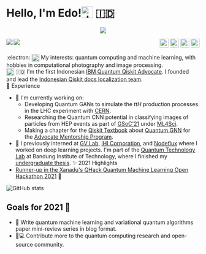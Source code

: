 # Hello, I'm Edo!<img align="top" alt="dnn" width="30px" src="https://raw.githubusercontent.com/iampavangandhi/iampavangandhi/master/gifs/Hi.gif"> 🇮🇩
<div align="center">
  
![](https://github.com/eraraya-ricardo/profile-page/blob/master/assets/media/qp_mle_img.png)
  
</div>

<p align="right">
<span href="https://github.com/eraraya-ricardo" target="_blank"><img align="left" src="https://img.shields.io/github/followers/eraraya-ricardo?label=Follow&style=social" /></span><span><img align="left" src="https://visitor-badge.laobi.icu/badge?page_id=eraraya-ricardo.eraraya-ricardo" /></span>
<a href="https://eraraya-ricardo.me/" target="_blank"><img alt="personal site | Website" height="23px" src="https://img.shields.io/badge/Website-4A154B?style=for-the-badge&logo=data%3Aimage%2Fpng%3Bbase64%2CiVBORw0KGgoAAAANSUhEUgAAAGQAAABkCAMAAABHPGVmAAAANlBMVEVHcEz%2F%2F%2F%2F%2F%2F%2F%2F%2F%2F%2F%2F%2F%2F%2F%2F%2F%2F%2F%2F%2F%2F%2F%2F%2F%2F%2F%2F%2F%2F%2F%2F%2F%2F%2F%2F%2F%2F%2F%2F%2F%2F%2F%2F%2F%2F%2F%2F%2F%2F%2F%2F%2F%2F%2F%2F%2F%2F%2F%2F%2F%2F%2F%2F%2F%2F%2F%2BGUsxbAAAAEXRSTlMAZOy3Dfch0xbFo3k6BeCKTaUaOHcAAAQoSURBVHjatJZnAqs4DIRdcO%2F3P%2BzuqxmQkSF54fuTBozKSI64SbFZtqidUz9wTscmsy3iexTbm3bKjANGOd36d4SKlbGawWBqlP%2Bs43us44IauxefY2Uw4wYmSPtpFsmN27j0STabdOMtnNzebXfWZryJ0fnNSqnxAeqdmmW9CniV4u1kily6NqWln2W51fE2hbof9uB92I%2F9lGi70X8bByEkqaDXhei7j3L2ebSXGppKSC%2Fa7glFiLL73ISXgTbmQsUGan4vRFYouf11VUUqWQhPRyrYNzRU%2B3V123Vd%2FCLtU%2FmBb2qtwtcqZEHidn9u9oHkBtdfVWyLR5v4KWwp%2FiANTW47zm9kPFbaqeG929n3FQ9ScX%2B%2F7IfONDIviA64%2FPqaJIKLybflUG0jxQm50nb8YtM0ZpqK3k5nrGYx4fW5O7Ki1acJKjzN71W0F5TGOLAdfAQsOtAY7%2BB7GjD6QZ8Vp6jmMhYUBCkeKo%2F1BPqrwaazYfU5Q3QLSMPYAumHjYmL5NgVsSPkGYN7R9sO0lwvOrzOrr%2Bn1VKZb6PpXOnTnAhtCNRRLVA0k2VWJGQ61NEfwHOan2i7kTgQT7qyP0%2BVOwA%2FVDdRYRbuhxE8Cv8QaFeJ40FiwaH0GNWi7c8hn6wW6vVstVAveOtBf7XxMO2wHGogVOYngIOA%2F0kXYR3y2ggJFtlOwa5wdiNo%2FCSyogsbNH4F0%2BPGbYIgdzdLA6%2Bxj6iWEWn8FdngFGz8qVQ0EyeQvIiv6DxGsfMiujAi3bAFRVOieL0182UBlzFkxYogfC3cImGHhBmswsix%2FXIrkc2x7ZrjmEUSRBYOhoi8FpG8iIJI2L4sIp8XoZk8Xq5l48Nl4229Flm7q%2BhLC2cDEd7Cq2EU8XIYJfbFahhXa6VdrpWGu1drZbEgRaPO4wtqOt%2Butlz1Cf26MpfKq1W%2FOrTS1aGFm5VdHVqL47e8RIzczihy3Dp%2Bb%2F6RcOEUN%2B79kfi%2FWTNYjhCEAagwrWYMgP%2F%2FtR1v%2BBobnaGZ3ePuISTgSt7LWZP%2F%2FWjI5S7omhpw4Y5oHUKaoJB2LqoxRYvdprfYkbCgynbHqNTGSiSEulicCH%2B6eseoyjyAs8iG72ehKDGhGjnRzhRZLRuqkc8hRRAvAi%2F%2Bwvd7tfEgCgzWKoSmzBGr%2Bgt0LlXHp3SI0u0M69qsaomFbLEEREGKidvLs0X47GD0fcVu4WIETeBjdJ4wCJBkHpZknHlfCFBtbMe4ZqZCS%2FNYbUDSZP36Vf1kJNKfSRqCdujPtbH8F8ZbTN0kvtRyxRmZWc%2B%2B0mIUKMCGDSiOAkQMN8o3ZGav1%2Ff1%2Fkpmjs8TsnmrZSVCME9Q5b37qjxe%2BsePL0QPYsSMlAQNx7wc85GIgaX6qaNXiHOoPUSmx9xpNSlJz3G4lnM7x%2BE0FXka4AcoMGNOLOtg2QAAAABJRU5ErkJggg%3D%3D" /></a> <a href="https://www.linkedin.com/in/eraraya-ricardo/" target="_blank"><img alt="linkedin | LinkedIn" height="23px" src="https://img.shields.io/badge/LinkedIn-0077B5?style=for-the-badge&logo=linkedin&logoColor=white" /></a> <a href="https://twitter.com/eraraya_ricardo" target="_blank"><img alt="twitter | Twitter" height="23px" src="https://img.shields.io/badge/Twitter-1DA1F2?style=for-the-badge&logo=twitter&logoColor=white" /></a> <a href="mailto:erarayaricardo.m@students.itb.ac.id" target="_blank"><img alt="email | Email" height="23px" src="https://img.shields.io/badge/Email-D14836?style=for-the-badge&logo=data%3Aimage%2Fpng%3Bbase64%2CiVBORw0KGgoAAAANSUhEUgAAAGQAAABkCAMAAABHPGVmAAAAMFBMVEVHcEz7%2B%2FvCwsL6%2Bvr29vb8%2FPzy8vK4uLjq6urY2NjT09Pf39%2Fj4%2BPt7e3n5%2Bf%2F%2F%2F%2FeB6F9AAAAD3RSTlMA4B%2F13hi%2BE48%2BMFhnonryXZ4TAAACYElEQVR42u2VwY6rMBAEbexnCAnJ%2F%2F%2FtE2jVl0qD5B0fVqJvWW2oeKo9pDt37tz5i5mn4ZnTtNXB2aaU1vYZmrbuA5u2kYxt%2BtGylFGIssyy%2Fx5EKe905HmgnnkEIz%2BPQT1T3Q7Ko8Yz6uNgbDXlHzVrG1armrI%2BtWCGfntNVeeKrbIs7JAsQ5FVLov6JMinvAKrrMe9ykcQoH8VDkaQTwmrsqqrzymjDgHVVVkBCaqyrh0gPGdHMHVCQqpc3uqPg2htvnoovAmEBFS5YhCA%2FLrK3E6E9FcZ5fQQ7Oie6j7AMJCurbyYKTuIqny5L9FKPA2Q%2FipnVfc7pJy%2FEGp3dXkSL7L2V9efhFXuqC5PYtOuS%2Bar609iZn3GgDtzEp%2F8UJVPq%2FvAU8xJrFL0H9W9hOTLzW3GoXHqQvWdZNm%2FjiqjGDtq6YW0%2BRhEW79XWX%2BvKxvsIRQyNVtlnVC%2F5hzihSxYG1g7mmvpgOiLapGqjK1brJZzSJtkGw%2FF1oUWC4GQuZmbzfFRi4dQCHcUi0AtDmKFoLKoNLRYCISs9fvlm%2FkypxYPoRCuEb9mqMVDKIQLkQvTawHk2mF5u9UPLR4CIcgyz6qV0%2BIhRgiytcuV6iEU0hFOmhAvxIdaNg%2BhkJ5QCyHZC%2FFxWgiBkAAtgOgfnhTSr0WQOCHUIkigEGoRJEwItBCyUUiMFkEoJE6LIBQSp0WQOCHUIkicEGgRJE4ItAgSJwRaBAkUAi2CxAqBlh0SLQRadgiFBGupCUIi89617BAKidZSE4WEa1nSmtK85GHZezylPf8GJt25c%2BfOHZ%2F%2FpbtqHVuJB5AAAAAASUVORK5CYII%3D" /></a></p>
<!---
[<img align="right" alt="cv | CV" height="23px" src="https://img.shields.io/badge/CV-8964bd?style=for-the-badge&logo=data%3Aimage%2Fpng%3Bbase64%2CiVBORw0KGgoAAAANSUhEUgAAAGQAAABkCAQAAADa613fAAAABGdBTUEAALGPC%2FxhBQAAACBjSFJNAAB6JQAAgIMAAPn%2FAACA6QAAdTAAAOpgAAA6mAAAF2%2BSX8VGAAAACXBIWXMAAAsTAAALEwEAmpwYAAAAB3RJTUUH5QYBADIcRNC6agAAAAJiS0dEAP%2BHj8y%2FAAAEqElEQVR42u3cW2gcVRgH8H96STBob5JeqGBJH9paLFSxWEQTBBUEwdr2pdK%2BFA2IqS%2FpgyASxAeFYqhIn6K1l9x88KnxwTbVxiixYNo0G6lpzc00e8leZrIzs7Mz55zPh0YNzao7mz2bs3rO%2F21g9uPHmXPm7JndAQK2DhAsxDZ67SIqYiJassT8i2atjSK1LhAsRGq887QEzXudisM48wejnZamHS8K5PxSM4iaigD5YukZxYCcU4GxeMhZNRiLhShxUS0e0qYOYzGQz1ViFA7pUotRKKRDNUZhkNMSGSLOLvmn3BN%2BK%2B8XtmQIgyOFIVz%2FrP3kdDWBACTWZF5il6VCDMTXeW1FZ1he00RVFhF0owf9SEAgVeO3kpAGITivCl5siPfB1eUp2PhsrkoIBBuJdaxbJuRYsRl80NicRmpBJR%2F2MyIpD9Ioit0fzYT3F1S6gDsYr2IXygYiXPdFhuGctQjeu2UD4aaxJ52z1rcg2A2ibHokbT2VQVeOWuMguI3lM0a4e5jg5qh1EQT%2F4zIa7P65n5ZPoXdBfxhIbeDXywgi4k6dACE0r04UoyBkG4mVEYSI91pbGMYQw9sAuuEgDoJbJyZl3hAlQIj4ZWcPwYeJJCwIjK50XxEjeZ6sEoRI3PFbMs%2BZW5MPpbe7%2B1mbmM37VLUgRETC4VP8Vx4WXqDT1IGIuBgQ8XuOTfBBYZURRIS9j%2BwnjNWZffMXiHzI2m086Lzgd%2BSBUQHCvnb2Ai6SGFrhn%2FkTJ7JvEVJgGKt0D%2FBh1SHCO51azzCOGdhwYdayL0VaMDHjnYitSmIIWURBSD%2FKvlMa4ndG1jog%2FIi7Wxoe4vfbT1v77d3jK9PIAACG8SEI5g4%2BoCyEX0%2FXZsDQOvfJg2BIwQODiyiSeHPu%2BFcACJnn750MFIGIrHuYQBjMo%2BYopvFphdeiJIT1zqxJ4HaeVZPIIL1LTCsI8Zrubvzk15rxG4ZXsE7lIMJ09mZxI1BdQvYN5SD8lrHZCFS3Bx6cZ4WjGuRqanUiUN1ryCKzSyRUu7QG0mstpALFQ%2FZxSqkGyXjvmDuTO4LEeuyvJYxKN0TGZ3iER%2FNO5B%2F2HNX7PlJg0xAN0RANCQjhYd4neuWH9%2FGwRIiYdOrD1UYJEq6268SENAi7Mlxlg5UgDkKV%2FBt5PZLMvMa30Xb54dsyR3MsHIs3RoRLUYqUIFHh6llLQzREQzRk%2FiLF4bb8SN5FEVb2vdl6o86ol5y62fpsc47nJUVbonx%2Fu9qEAVNyDJgYu4%2F3SoPwkfROVBxadkRyDi1DhfUIvylxjPCQ2%2Bm2lyCdPKRnLQ3REA3RkP8cRLA%2BdpK3yA87yfqIS4PwkLmFUJqYD%2FMb0iCsP7yKlYThY%2BoB9oM0iHC9U%2FwgHZAfftD7JMc%2BSlEHOydWgnA9a2mIhmiIhsy%2Fk5hsxP8laNitQH%2FSkw8REWdfdGN4U9DENrkNef6ytzQQduVa5TQmAyeG6Ho2olaPvDxVM1YzHihjNdMbFOsRImH4P%2FtDfihQhthNxcaInn41REM0REM05P8IOaYc5HhhkKOqQbyGAiA2Zmv9SyV9Odu%2Fvbqtx9j6969u%2Bx0SW%2FQu7oBRYQAAACV0RVh0ZGF0ZTpjcmVhdGUAMjAyMS0wNi0wMVQwMDo1MDoyOCswMDowMCidfegAAAAldEVYdGRhdGU6bW9kaWZ5ADIwMjEtMDYtMDFUMDA6NTA6MjgrMDA6MDBZwMVUAAAAAElFTkSuQmCC" />][cv]
--->

:electron: <img align="top" alt="dnn" width="20px" src="https://github.com/eraraya-ricardo/eraraya-ricardo/blob/main/assets/dnn.png"> My interests: quantum computing and machine learning, with hobbies in computational photography and image processing.<br>
<img align="top" alt="Qiskit" width="20px" src="https://github.com/eraraya-ricardo/eraraya-ricardo/blob/main/assets/qiskit.jpg"> 🇮🇩 I'm the first Indonesian [IBM Quantum Qiskit Advocate](https://qiskit.org/advocates/). I founded and lead the [Indonesian Qiskit docs localization team](https://github.com/qiskit-community/qiskit-translations).<br>
📃 Experience
  - 🔭 I'm currently working on:
    - Developing Quantum GANs to simulate the *ttH* production processes in the LHC experiment with [CERN](https://openlab.cern/quantum).
    - Researching the Quantum CNN potential in classifying images of particles from HEP events as part of [GSoC'21](https://summerofcode.withgoogle.com/projects/#5612096894533632) under [ML4Sci](https://ml4sci.org/).
    - Making a chapter for the [Qiskit Textbook](https://qiskit.org/textbook/content/ch-ex/) about [Quantum GNN](https://arxiv.org/abs/1909.12264) for the [Advocate Mentorship Program](https://github.com/qiskit-community/qiskit-advocate-mentorship-program).
  - 💼 I previously interned at [GV Lab](http://web.tuat.ac.jp/~gvlab/), [IHI Corporation](https://www.ihi.co.jp/en/), and [Nodeflux](https://www.nodeflux.io/) where I worked on deep learning projects. I'm part of the [Quantum Technology Lab](http://qlab.itb.ac.id/index.html) at Bandung Institute of Technology, where I finished my [undergraduate thesis](https://github.com/eraraya-ricardo/quantum_image_classifier).
✨ 2021 Highlights
  - [Runner-up in the Xanadu's QHack Quantum Machine Learning Open Hackathon 2021](https://github.com/eraraya-ricardo/qhack-2021-openproject) 🥈

![GitHub stats](https://github-readme-stats.vercel.app/api?username=eraraya-ricardo&count_private=true&show_icons=true&title_color=f6bd4b&bg_color=4A154B&icon_color=f6bd4b&border_color=f6bd4b&text_color=fef9ff&hide_title=true)

## Goals for 2021 🥅
- 📝 Write quantum machine learning and variational quantum algorithms paper mini-review series in blog format.
- 🔬💻 Contribute more to the quantum computing research and open-source community.

<!-- ## Get in Touch ☕ -->

[twitter]: https://twitter.com/eraraya_ricardo
[linkedin]: https://www.linkedin.com/in/eraraya-ricardo/
[email]: mailto:erarayaricardo.m@students.itb.ac.id
[personal site]: https://eraraya-ricardo.me/
[cv]: https://raw.githubusercontent.com/eraraya-ricardo/profile-page/master/static/uploads/cv.pdf



<!---
https://img.shields.io/badge/CV-8964bd?style=for-the-badge
minutemailer&logoColor=white
[<img align="left" alt="email | Email" width="30px" src="https://www.svgrepo.com/show/32285/email.svg" />][email]
[<img align="left" alt="linkedin | LinkedIn" width="30px" src="https://cdn.jsdelivr.net/npm/simple-icons@v3/icons/linkedin.svg" />][linkedin]
[<img align="left" alt="twitter | Twitter" width="30px" src="https://cdn.jsdelivr.net/npm/simple-icons@3.13.0/icons/twitter.svg" />][twitter]
[<img align="left" alt="personal page | Website" width="30px" src="https://pic.onlinewebfonts.com/svg/img_529063.png" />][personal page]

[![Readme Card](https://github-readme-stats.vercel.app/api/pin/?username=anuraghazra&repo=github-readme-stats)](https://github.com/anuraghazra/github-readme-stats)
<img src="https://render.githubusercontent.com/render/math?math=|\Psi\text{>}">
[![Github](https://img.shields.io/github/followers/eraraya-ricardo?label=Follow&style=social)](https://github.com/eraraya-ricardo)
![visitors](https://visitor-badge.laobi.icu/badge?page_id=eraraya-ricardo.eraraya-ricardo)
<img src="https://render.githubusercontent.com/render/math?math=t\bar{t}H">

Useful Web:
Custom badge logo tutorial: https://stackoverflow.com/questions/38985050/how-do-i-use-the-logo-option-in-shields-io-badges
Image to base64: https://b64.io/
Base64 string to percent-encoding: https://meyerweb.com/eric/tools/dencoder/
Image editing tool: https://www.iloveimg.com/
GitHub Stats: https://github.com/anuraghazra/github-readme-stats

Parameters History:
Website badge bg: 4A154B, 54455D
--->

<!---
Image credit:
CV/resume png source: https://pngtree.com/freepng/vector-resume-icon_4260240.html, designed by Grafix Point, web clipart png from pngtree.com.
--->
